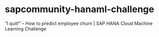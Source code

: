 # sapcommunity-hanaml-challenge
“I quit!” – How to predict employee churn | SAP HANA Cloud Machine Learning Challenge
